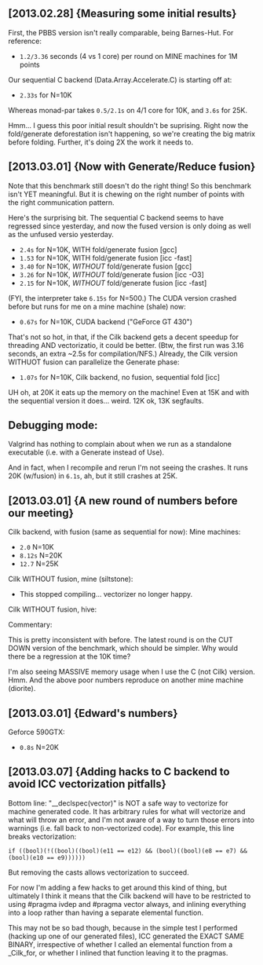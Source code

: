 

[2013.02.28] {Measuring some initial results}
---------------------------------------------

First, the PBBS version isn't really comparable, being Barnes-Hut.
For reference:

  * `1.2/3.36` seconds (4 vs 1 core) per round on MINE machines for 1M points

Our sequential C backend (Data.Array.Accelerate.C) is starting off at:

  * `2.33s` for N=10K

Whereas monad-par takes `0.5/2.1s` on 4/1 core for 10K, and `3.6s` for 25K.

Hmm... I guess this poor initial result shouldn't be suprising.  Right
now the fold/generate deforestation isn't happening, so we're creating
the big matrix before folding.  Further, it's doing 2X the work it
needs to.


[2013.03.01] {Now with Generate/Reduce fusion}
----------------------------------------------

Note that this benchmark still doesn't do the right thing!  So this
benchmark isn't YET meaningful.  But it is chewing on the right number
of points with the right communication pattern.

Here's the surprising bit.  The sequential C backend seems to have
regressed since yesterday, and now the fused version is only doing as
well as the unfused versio yesterday.  

 * `2.4s` for N=10K, WITH      fold/generate fusion [gcc]
 * `1.53` for N=10K, WITH      fold/generate fusion [icc -fast]  
 * `3.40` for N=10K, *WITHOUT* fold/generate fusion [gcc]
 * `3.26` for N=10K, *WITHOUT* fold/generate fusion [icc -O3]
 * `2.15` for N=10K, *WITHOUT* fold/generate fusion [icc -fast]
 
(FYI, the interpreter take `6.15s` for N=500.)  The CUDA version
crashed before but runs for me on a mine machine (shale) now:

 * `0.67s` for N=10K, CUDA backend ("GeForce GT 430")
 
That's not so hot, in that, if the Cilk backend gets a decent speedup
for threading AND vectorizatio, it could be better.  (Btw, the first
run was 3.16 seconds, an extra ~2.5s for compilation/NFS.)  Already,
the Cilk version WITHUOT fusion can parallelize the Generate phase:

 * `1.07s` for N=10K, Cilk backend, no fusion, sequential fold [icc]

UH oh, at 20K it eats up the memory on the machine!  Even at 15K and
with the sequential version it does... weird.  12K ok, 13K segfaults.

Debugging mode:
---------------

Valgrind has nothing to complain about when we run as a standalone
executable (i.e. with a Generate instead of Use). 

And in fact, when I recompile and rerun I'm not seeing the crashes.
It runs 20K (w/fusion) in `6.1s`, ah, but it still crashes at 25K.



[2013.03.01] {A new round of numbers before our meeting}
--------------------------------------------------------

Cilk backend, with fusion (same as sequential for now):
Mine machines:

 * `2.0` N=10K 
 * `8.12s` N=20K   
 * `12.7` N=25K   

Cilk WITHOUT fusion, mine (siltstone):

 * This stopped compiling... vectorizer no longer happy.

Cilk WITHOUT fusion, hive:


Commentary:

  This is pretty inconsistent with before.  The latest round is on the
  CUT DOWN version of the benchmark, which should be simpler.  Why
  would there be a regression at the 10K time?  

  I'm also seeing MASSIVE memory usage when I use the C (not Cilk)
  version.  Hmm.  And the above poor numbers reproduce on another mine
  machine (diorite).



[2013.03.01] {Edward's numbers}
--------------------------------------------------------

Geforce 590GTX:

 * `0.8s` N=20K
 
[2013.03.07] {Adding hacks to C backend to avoid ICC vectorization pitfalls}
----------------------------------------------------------------------------

Bottom line: "__declspec(vector)" is NOT a safe way to vectorize for
machine generated code.  It has arbitrary rules for what will
vectorize and what will throw an error, and I'm not aware of a way to
turn those errors into warnings (i.e. fall back to non-vectorized
code).  For example, this line breaks vectorization:

    if ((bool)(!((bool)((bool)(e11 == e12) && (bool)((bool)(e8 == e7) && (bool)(e10 == e9))))))

But removing the casts allows vectorization to succeed.

For now I'm adding a few hacks to get around this kind of thing, but
ultimately I think it means that the Cilk backend will have to be
restricted to using #pragma ivdep and #pragma vector always, and
inlining everything into a loop rather than having a separate
elemental function.

This may not be so bad though, because in the simple test I performed
(hacking up one of our generated files), ICC generated the EXACT SAME
BINARY, irrespective of whether I called an elemental function from a
_Cilk_for, or whether I inlined that function leaving it to the
pragmas.


